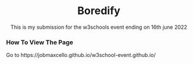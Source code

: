 <h1 align="center">Boredify</h1>
<p align="center">
  This is my submission for the w3schools event ending on 16th june 2022
  <br>
</p>

<h3>How To View The Page</h3>
<p>Go to https://jobmaxcello.github.io/w3school-event.github.io/</p>
